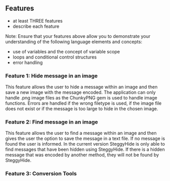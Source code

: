 ## Features
- at least THREE features
- describe each feature

Note: Ensure that your features above allow you to demonstrate your understanding of the following language elements and concepts:
- use of variables and the concept of variable scope
- loops and conditional control structures
- error handling

### Feature 1: Hide message in an image
This feature allows the user to hide a message within an image and then save a new image with the message encoded. The application can only handle .png image files as the ChunkyPNG gem is used to handle image functions. Errors are handled if the wrong filetype is used, if the image file does not exist or if the message is too large to hide in the chosen image. 


### Feature 2: Find message in an image
This feature allows the user to find a message within an image and then gives the user the option to save the message in a text file. If no message is found the user is informed. In the current version SteggyHide is only able to find messages that have been hidden using SteggyHide. If there is a hidden message that was encoded by another method, they will not be found by SteggyHide. 


### Feature 3: Conversion Tools